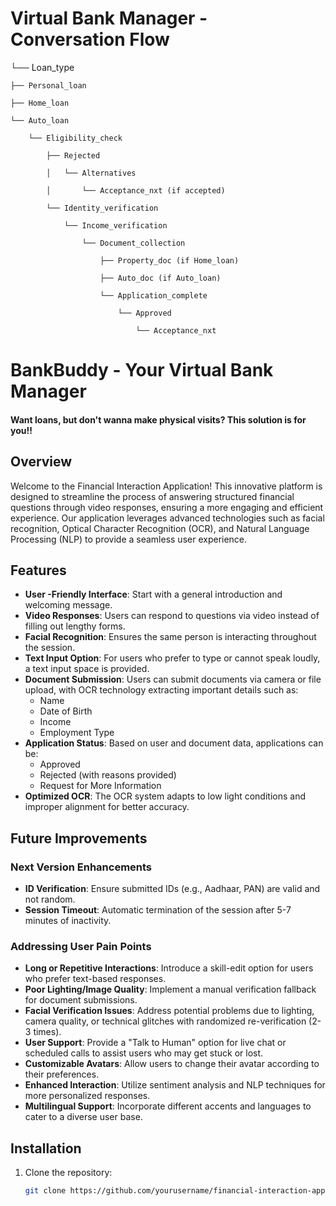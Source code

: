 # Virtual Bank Manager - Conversation Flow

└── Loan_type
    
    ├── Personal_loan

    ├── Home_loan
    
    └── Auto_loan
    
        └── Eligibility_check
    
            ├── Rejected
    
            │   └── Alternatives
    
            │       └── Acceptance_nxt (if accepted)
    
            └── Identity_verification
    
                └── Income_verification
    
                    └── Document_collection
    
                        ├── Property_doc (if Home_loan)
    
                        ├── Auto_doc (if Auto_loan)
    
                        └── Application_complete
    
                            └── Approved
    
                                └── Acceptance_nxt
# BankBuddy - Your Virtual Bank Manager
#### Want loans, but don't wanna make physical visits? This solution is for you!!
## Overview

Welcome to the Financial Interaction Application! This innovative platform is designed to streamline the process of answering structured financial questions through video responses, ensuring a more engaging and efficient experience. Our application leverages advanced technologies such as facial recognition, Optical Character Recognition (OCR), and Natural Language Processing (NLP) to provide a seamless user experience.

## Features

- **User -Friendly Interface**: Start with a general introduction and welcoming message.
- **Video Responses**: Users can respond to questions via video instead of filling out lengthy forms.
- **Facial Recognition**: Ensures the same person is interacting throughout the session.
- **Text Input Option**: For users who prefer to type or cannot speak loudly, a text input space is provided.
- **Document Submission**: Users can submit documents via camera or file upload, with OCR technology extracting important details such as:
  - Name
  - Date of Birth
  - Income
  - Employment Type
- **Application Status**: Based on user and document data, applications can be:
  - Approved
  - Rejected (with reasons provided)
  - Request for More Information
- **Optimized OCR**: The OCR system adapts to low light conditions and improper alignment for better accuracy.

## Future Improvements

### Next Version Enhancements

- **ID Verification**: Ensure submitted IDs (e.g., Aadhaar, PAN) are valid and not random.
- **Session Timeout**: Automatic termination of the session after 5-7 minutes of inactivity.

### Addressing User Pain Points

- **Long or Repetitive Interactions**: Introduce a skill-edit option for users who prefer text-based responses.
- **Poor Lighting/Image Quality**: Implement a manual verification fallback for document submissions.
- **Facial Verification Issues**: Address potential problems due to lighting, camera quality, or technical glitches with randomized re-verification (2-3 times).
- **User  Support**: Provide a "Talk to Human" option for live chat or scheduled calls to assist users who may get stuck or lost.
- **Customizable Avatars**: Allow users to change their avatar according to their preferences.
- **Enhanced Interaction**: Utilize sentiment analysis and NLP techniques for more personalized responses.
- **Multilingual Support**: Incorporate different accents and languages to cater to a diverse user base.

## Installation

1. Clone the repository:
   ```bash
   git clone https://github.com/yourusername/financial-interaction-app.git
